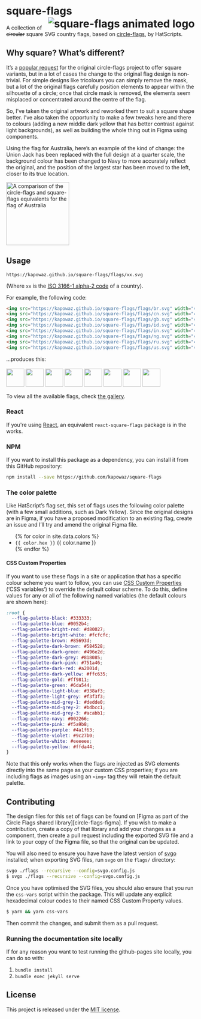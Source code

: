# square-flags <img src="logo.svg" alt="square-flags animated logo" align="right">

A collection of ~~circular~~ square SVG country flags, based on
[circle-flags][circle-flags], by HatScripts.

## Why square? What’s different?

It’s a [popular request][circle-flags-issues] for the original circle-flags
project to offer square variants, but in a lot of cases the change to the
original flag design is non-trivial. For simple designs like tricolours you can
simply remove the mask, but a lot of the original flags carefully position
elements to appear within the silhouette of a circle; once that circle mask is
removed, the elements seem misplaced or concentrated around the centre of the
flag.

So, I’ve taken the original artwork and reworked them to suit a square shape
better. I’ve also taken the opportunity to make a few tweaks here and there to
colours (adding a new middle dark yellow that has better contrast against light
backgrounds), as well as building the whole thing out in Figma using components.

Using the flag for Australia, here’s an example of the kind of change: the Union
Jack has been replaced with the full design at a quarter scale, the background
colour has been changed to Navy to more accurately reflect the original, and the
position of the largest star has been moved to the left, closer to its true
location.

<img src="https://kapowaz.github.io/square-flags/images/au-comparison.svg" width="168" alt="A comparison of the circle-flags and square-flags equivalents for the flag of Australia" />

## Usage

```text
https://kapowaz.github.io/square-flags/flags/xx.svg
```

(Where `xx` is the [ISO 3166-1 alpha-2 code][iso-3166-1] of a country).

For example, the following code:

```html
<img src="https://kapowaz.github.io/square-flags/flags/br.svg" width="48" />
<img src="https://kapowaz.github.io/square-flags/flags/cn.svg" width="48" />
<img src="https://kapowaz.github.io/square-flags/flags/gb.svg" width="48" />
<img src="https://kapowaz.github.io/square-flags/flags/id.svg" width="48" />
<img src="https://kapowaz.github.io/square-flags/flags/in.svg" width="48" />
<img src="https://kapowaz.github.io/square-flags/flags/ng.svg" width="48" />
<img src="https://kapowaz.github.io/square-flags/flags/ru.svg" width="48" />
<img src="https://kapowaz.github.io/square-flags/flags/us.svg" width="48" />
```

...produces this:<br/><br/>
<img src="https://kapowaz.github.io/square-flags/flags/br.svg" width="48">
<img src="https://kapowaz.github.io/square-flags/flags/cn.svg" width="48">
<img src="https://kapowaz.github.io/square-flags/flags/gb.svg" width="48">
<img src="https://kapowaz.github.io/square-flags/flags/id.svg" width="48">
<img src="https://kapowaz.github.io/square-flags/flags/in.svg" width="48">
<img src="https://kapowaz.github.io/square-flags/flags/ng.svg" width="48">
<img src="https://kapowaz.github.io/square-flags/flags/ru.svg" width="48">
<img src="https://kapowaz.github.io/square-flags/flags/us.svg" width="48">

To view all the available flags, check [the gallery][gallery].

### React

If you're using [React](https://reactjs.org), an equivalent `react-square-flags`
package is in the works.

### NPM

If you want to install this package as a dependency, you can install it from
this GitHub repository:

```sh
npm install --save https://github.com/kapowaz/square-flags
```

### The color palette

Like HatScript’s flag set, this set of flags uses the following color palette
(with a few small additions, such as Dark Yellow). Since the original designs
are in Figma, if you have a proposed modification to an existing flag, create an
issue and I’ll try and amend the original Figma file.

<ul class="colors">
{% for color in site.data.colors %}
  <li>
    <span class="color-marker" style="background-color: {{ color.hex }};"></span>
    <code>{{ color.hex }}</code> {{ color.name }}
  </li>
{% endfor %}
</ul>

#### CSS Custom Properties

If you want to use these flags in a site or application that has a specific
colour scheme you want to follow, you can use [CSS Custom Properties][css-custom-properties]
(‘CSS variables’) to override the default colour scheme. To do this, define
values for any or all of the following named variables (the default colours are
shown here):

```css
:root {
  --flag-palette-black: #333333;
  --flag-palette-blue: #0052b4;
  --flag-palette-bright-red: #d80027;
  --flag-palette-bright-white: #fcfcfc;
  --flag-palette-brown: #85693d;
  --flag-palette-dark-brown: #584528;
  --flag-palette-dark-green: #496e2d;
  --flag-palette-dark-grey: #818085;
  --flag-palette-dark-pink: #751a46;
  --flag-palette-dark-red: #a2001d;
  --flag-palette-dark-yellow: #ffc635;
  --flag-palette-gold: #ff9811;
  --flag-palette-green: #6da544;
  --flag-palette-light-blue: #338af3;
  --flag-palette-light-grey: #f3f3f3;
  --flag-palette-mid-grey-1: #dedde0;
  --flag-palette-mid-grey-2: #bdbcc1;
  --flag-palette-mid-grey-3: #acabb1;
  --flag-palette-navy: #002266;
  --flag-palette-pink: #f5a9b8;
  --flag-palette-purple: #4a1f63;
  --flag-palette-violet: #9c27b0;
  --flag-palette-white: #eeeeee;
  --flag-palette-yellow: #ffda44;
}
```

Note that this only works when the flags are injected as SVG elements directly
into the same page as your custom CSS properties; if you are including flags as
images using an `<img>` tag they will retain the default palette.

## Contributing

The design files for this set of flags can be found on [Figma as part of the
Circle Flags shared library][circle-flags-figma]. If you wish to make a
contribution, create a copy of that library and add your changes as a component,
then create a pull request including the exported SVG file and a link to your
copy of the Figma file, so that the original can be updated.

You will also need to ensure you have have the latest version of [svgo][svgo]
installed; when exporting SVG files, run `svgo` on the `flags/` directory:

```sh
svgo ./flags --recursive --config=svgo.config.js
$ svgo ./flags --recursive --config=svgo.config.js
```

Once you have optimised the SVG files, you should also ensure that you run the
`css-vars` script within the package. This will update any explicit hexadecimal
colour codes to their named CSS Custom Property values.

```sh
$ yarn && yarn css-vars
```

Then commit the changes, and submit them as a pull request.

### Running the documentation site locally

If for any reason you want to test running the github-pages site locally, you
can do so with:

1. `bundle install`
2. `bundle exec jekyll serve`

## License

This project is released under the [MIT license](LICENSE.md).

[circle-flags]: https://github.com/HatScripts/circle-flags
[circle-flags-issues]: https://github.com/HatScripts/circle-flags/issues?q=is%3Aissue+is%3Aopen+square
[iso-3166-1]: https://www.iso.org/obp/ui/#search/code/
[gallery]: https://kapowaz.github.io/square-flags/gallery
[react]: https://reactjs.org
[svgo]: https://github.com/svg/svgo
[figma]: https://www.figma.com/community/file/1295802738363022628/square-flags
[css-custom-properties]: https://developer.mozilla.org/en-US/docs/Web/CSS/CSS_cascading_variables/Using_CSS_custom_properties
